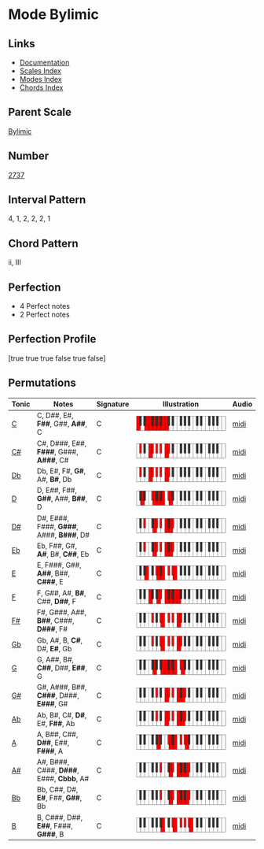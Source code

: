 # Mode Bylimic

## Links

- [Documentation](README.md)
- [Scales Index](Scales.md)
- [Modes Index](Modes.md)
- [Chords Index](Chords.md)

## Parent Scale

[Bylimic](ScaleBylimic.md)

## Number

[2737](https://ianring.com/musictheory/scales/2737)

## Interval Pattern

4, 1, 2, 2, 2, 1

## Chord Pattern

ii, III

## Perfection

- 4 Perfect notes
- 2 Perfect notes

## Perfection Profile

[true true true false true false]

## Permutations

| Tonic | Notes | Signature | Illustration | Audio |
|-------|-------|-----------|--------------|-------|
| [C](ModeCNaturalBylimic.md) | C, D##, E#, **F##**, G##, **A##**, C | C | ![CNaturalBylimic](ModeCNaturalBylimic.png) | [midi](https://github.com/edipermadi/music/blob/main/docs/ModeCNaturalBylimic.mid?raw=true) |
| [C#](ModeCSharpBylimic.md) | C#, D###, E##, **F###**, G###, **A###**, C# | C | ![CSharpBylimic](ModeCSharpBylimic.png) | [midi](https://github.com/edipermadi/music/blob/main/docs/ModeCSharpBylimic.mid?raw=true) |
| [Db](ModeDFlatBylimic.md) | Db, E#, F#, **G#**, A#, **B#**, Db | C | ![DFlatBylimic](ModeDFlatBylimic.png) | [midi](https://github.com/edipermadi/music/blob/main/docs/ModeDFlatBylimic.mid?raw=true) |
| [D](ModeDNaturalBylimic.md) | D, E##, F##, **G##**, A##, **B##**, D | C | ![DNaturalBylimic](ModeDNaturalBylimic.png) | [midi](https://github.com/edipermadi/music/blob/main/docs/ModeDNaturalBylimic.mid?raw=true) |
| [D#](ModeDSharpBylimic.md) | D#, E###, F###, **G###**, A###, **B###**, D# | C | ![DSharpBylimic](ModeDSharpBylimic.png) | [midi](https://github.com/edipermadi/music/blob/main/docs/ModeDSharpBylimic.mid?raw=true) |
| [Eb](ModeEFlatBylimic.md) | Eb, F##, G#, **A#**, B#, **C##**, Eb | C | ![EFlatBylimic](ModeEFlatBylimic.png) | [midi](https://github.com/edipermadi/music/blob/main/docs/ModeEFlatBylimic.mid?raw=true) |
| [E](ModeENaturalBylimic.md) | E, F###, G##, **A##**, B##, **C###**, E | C | ![ENaturalBylimic](ModeENaturalBylimic.png) | [midi](https://github.com/edipermadi/music/blob/main/docs/ModeENaturalBylimic.mid?raw=true) |
| [F](ModeFNaturalBylimic.md) | F, G##, A#, **B#**, C##, **D##**, F | C | ![FNaturalBylimic](ModeFNaturalBylimic.png) | [midi](https://github.com/edipermadi/music/blob/main/docs/ModeFNaturalBylimic.mid?raw=true) |
| [F#](ModeFSharpBylimic.md) | F#, G###, A##, **B##**, C###, **D###**, F# | C | ![FSharpBylimic](ModeFSharpBylimic.png) | [midi](https://github.com/edipermadi/music/blob/main/docs/ModeFSharpBylimic.mid?raw=true) |
| [Gb](ModeGFlatBylimic.md) | Gb, A#, B, **C#**, D#, **E#**, Gb | C | ![GFlatBylimic](ModeGFlatBylimic.png) | [midi](https://github.com/edipermadi/music/blob/main/docs/ModeGFlatBylimic.mid?raw=true) |
| [G](ModeGNaturalBylimic.md) | G, A##, B#, **C##**, D##, **E##**, G | C | ![GNaturalBylimic](ModeGNaturalBylimic.png) | [midi](https://github.com/edipermadi/music/blob/main/docs/ModeGNaturalBylimic.mid?raw=true) |
| [G#](ModeGSharpBylimic.md) | G#, A###, B##, **C###**, D###, **E###**, G# | C | ![GSharpBylimic](ModeGSharpBylimic.png) | [midi](https://github.com/edipermadi/music/blob/main/docs/ModeGSharpBylimic.mid?raw=true) |
| [Ab](ModeAFlatBylimic.md) | Ab, B#, C#, **D#**, E#, **F##**, Ab | C | ![AFlatBylimic](ModeAFlatBylimic.png) | [midi](https://github.com/edipermadi/music/blob/main/docs/ModeAFlatBylimic.mid?raw=true) |
| [A](ModeANaturalBylimic.md) | A, B##, C##, **D##**, E##, **F###**, A | C | ![ANaturalBylimic](ModeANaturalBylimic.png) | [midi](https://github.com/edipermadi/music/blob/main/docs/ModeANaturalBylimic.mid?raw=true) |
| [A#](ModeASharpBylimic.md) | A#, B###, C###, **D###**, E###, **Cbbb**, A# | C | ![ASharpBylimic](ModeASharpBylimic.png) | [midi](https://github.com/edipermadi/music/blob/main/docs/ModeASharpBylimic.mid?raw=true) |
| [Bb](ModeBFlatBylimic.md) | Bb, C##, D#, **E#**, F##, **G##**, Bb | C | ![BFlatBylimic](ModeBFlatBylimic.png) | [midi](https://github.com/edipermadi/music/blob/main/docs/ModeBFlatBylimic.mid?raw=true) |
| [B](ModeBNaturalBylimic.md) | B, C###, D##, **E##**, F###, **G###**, B | C | ![BNaturalBylimic](ModeBNaturalBylimic.png) | [midi](https://github.com/edipermadi/music/blob/main/docs/ModeBNaturalBylimic.mid?raw=true) |
